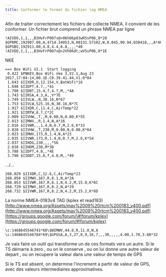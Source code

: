 ```yaml
---
title: Conformer le format du fichier log NMEA
---
```



Afin de traiter correctement les fichiers de collecte NMEA, il convient de les conformer.
Un fichier brut comprend un phrase NMEA par ligne
~~~~~~~~~~~~~~~~~~~~~~~~~~~~~~~~~~~~~~~~~~~~~~~~~~~~~~~~~~~~~~~~~~~~~~~~~~~~~~~~
!AIVDO,1,1,,,B3HvFrP007v@>06hO6p03wR5sP06,0*20
$GPRMC,192907.00,A,4714.34053,N,00131.57102,W,0.045,90.94,030418,,,A*46
$GPGBS,192911.00,4.8,4.4,6.8,,,,*40
!AIVDO,1,1,,,B3HvFrP007v@>2VhO6dt;wV5sP06,0*1E
~~~~~~~~~~~~~~~~~~~~~~~~~~~~~~~~~~~~~~~~~~~~~~~~~~~~~~~~~~~~~~~~~~~~~~~~~~~~~~~~

NKE
~~~~~~~~~~~~~~~~~~~~~~~~~~~~~~~~~~~~~~~~~~~~~~~~~~~~~~~~~~~~~~~~~~~~~~~~~~~~~~~~
==> Box WiFi V2.1  Start logging
 0.422 $PNKEV,Box WiFi nke 3,V2.1,Aug 23 2017,17:04:14,00.1E.C0.39.41.44,V1.0*04
 1.643 $IIXDR,U,12.154,V,BatWiFi*16
 1.698 $IIDPT,4.7,,*41
 1.700 $IIDBT,15.4,f,4.7,M,,*4A
 1.743 $IIRSA,4.3,A,,V*7E
 1.749 $IIVLW,,N,30.16,N*67
 1.753 $IIVLW,525.16,N,30.16,N*7C
 1.917 $IIXDR,C,11.4,C,AirTemp*22
 1.921 $IIMTW,8.7,C*2C
 2.009 $IIVHW,,T,,M,0.00,N,0.00,K*55
 2.013 $IIMWV,,R,1.4,N,A*16
 2.016 $IIVWR,,,1.4,N,0.7,M,2.6,K*33
 2.020 $IIVHW,,T,230,M,0.00,N,0.00,K*64
 2.023 $IIMWV,173,R,1.4,N,A*23
 2.035 $IIVWR,173,R,1.4,N,0.7,M,2.6,K*54
 2.037 $IIHDG,230,,,,*56
 2.038 $IIHDM,230,M*3D
 3.788 $IIDPT,4.8,,*4E
 3.790 $IIDBT,15.8,f,4.8,M,,*49
~~~~~~~~~~~~~~~~~~~~~~~~~~~~~~~~~~~~~~~~~~~~~~~~~~~~~~~~~~~~~~~~~~~~~~~~~~~~~~~~
.../...
~~~~~~~~~~~~~~~~~~~~~~~~~~~~~~~~~~~~~~~~~~~~~~~~~~~~~~~~~~~~~~~~~~~~~~~~~~~~~~~~
268.029 $IIXDR,C,12.6,C,AirTemp*23
268.050 $IIMWV,167,R,8.1,N,A*2A
268.053 $IIVWR,167,R,8.1,N,4.2,M,15.0,K*6C
268.729 $IIMWV,167,R,8.2,N,A*29
268.732 $IIVWR,167,R,8.2,N,4.2,M,15.2,K*6D
~~~~~~~~~~~~~~~~~~~~~~~~~~~~~~~~~~~~~~~~~~~~~~~~~~~~~~~~~~~~~~~~~~~~~~~~~~~~~~~~

La norme NMEA-0183v4 TAG (kplex et read183)
[http://www.nmea.org/Assets/may%2009%20rtcm%200183_v400.pdf](http://www.nmea.org/Assets/may%2009%20rtcm%200183_v400.pdf)
[https://groups.google.com/forum/\#!forum/kplex](https://groups.google.com/forum/#!forum/kplex)
~~~~~~~~~~~~~~~~~~~~~~~~~~~~~~~~~~~~~~~~~~~~~~~~~~~~~~~~~~~~~~~~~~~~~~~~~~~~~~~~
\c:1468645546741*60\$WIMWV,44.0,R,11.0,N,A
\c:1468645546784*69\$GPGSA,A,3,27,8,9,16,7,,,30,,,,,4.00,1.70,3.60*32
~~~~~~~~~~~~~~~~~~~~~~~~~~~~~~~~~~~~~~~~~~~~~~~~~~~~~~~~~~~~~~~~~~~~~~~~~~~~~~~~

Je vais faire un outil qui transforme un de ces formats vers un autre.
Si le TS démarre à zero
, ou on le conserve
, ou on lui donne une autre valeur de depart
, ou on recupere la valeur dans une valeur de temps de GPS

Si le TS est absent, on determine l'increment a partir de valeur de GPS, avec
des valeurs intermediaires approximatives.
